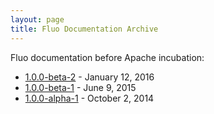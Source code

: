 ```yaml
---
layout: page
title: Fluo Documentation Archive
---
```


Fluo documentation before Apache incubation:

* [1.0.0-beta-2][fluo-b2] - January 12, 2016
* [1.0.0-beta-1][fluo-b1] - June 9, 2015
* [1.0.0-alpha-1][fluo-a1] - October 2, 2014

[fluo-b2]: /docs/fluo/1.0.0-beta-2/
[fluo-b1]: /docs/fluo/1.0.0-beta-1/
[fluo-a1]: /docs/fluo/1.0.0-alpha-1/
